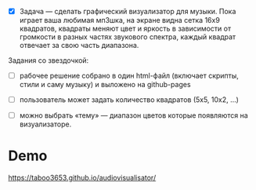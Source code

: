 - [x] Задача — сделать графический визуализатор для музыки. Пока играет ваша любимая мп3шка, на экране видна сетка 16х9 квадратов, квадраты меняют цвет и яркость в зависимости от громкости в разных частях звукового спектра, каждый квадрат отвечает за свою часть диапазона.

Задания со звездочкой:

- [ ] рабочее решение собрано в один html-файл (включает скрипты, стили и саму музыку) и выложено на github-pages
- [ ] пользователь может задать количество квадратов (5х5, 10х2, …)

- [ ] можно выбрать «тему» — диапазон цветов которые появляются на визуализаторе.

# Demo

https://taboo3653.github.io/audiovisualisator/
